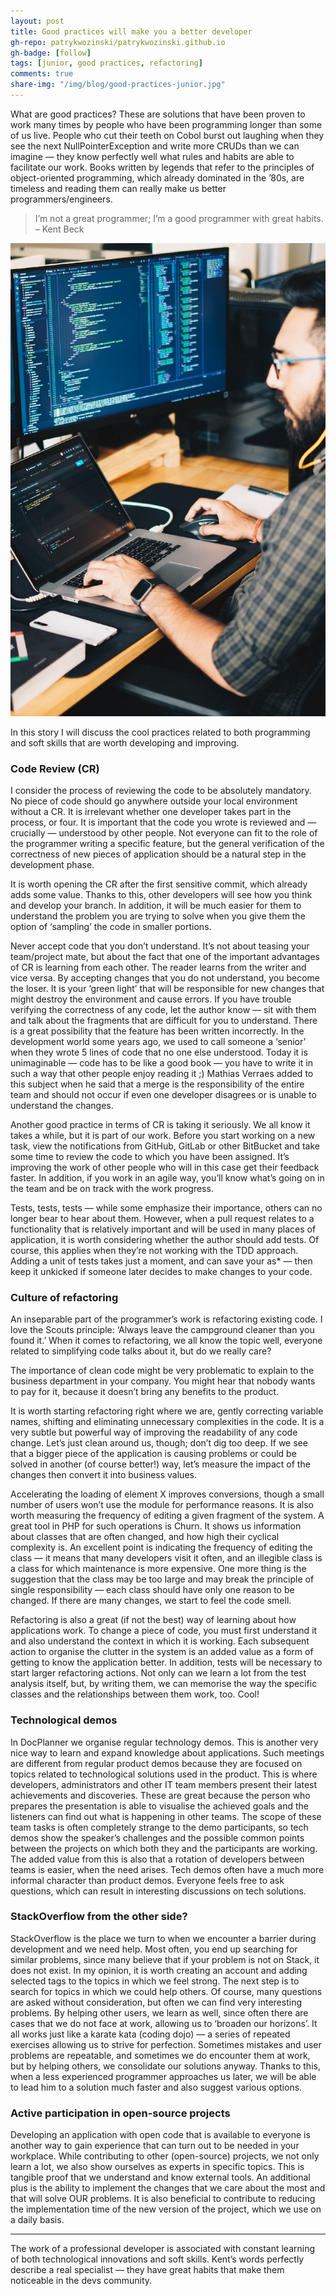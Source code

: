 ```yaml
---
layout: post
title: Good practices will make you a better developer
gh-repo: patrykwozinski/patrykwozinski.github.io
gh-badge: [follow]
tags: [junior, good practices, refactoring]
comments: true
share-img: "/img/blog/good-practices-junior.jpg"
---
```


What are good practices? These are solutions that have been proven to work many times by people who have been programming longer than some of us live. People who cut their teeth on Cobol burst out laughing when they see the next NullPointerException and write more CRUDs than we can imagine — they know perfectly well what rules and habits are able to facilitate our work. Books written by legends that refer to the principles of object-oriented programming, which already dominated in the ’80s, are timeless and reading them can really make us better programmers/engineers.

> I’m not a great programmer; I’m a good programmer with great habits. – Kent Beck

<p align="center">
    <img src="/img/blog/good-practices-junior.jpg" alt="The programmer"/>
</p>

In this story I will discuss the cool practices related to both programming and soft skills that are worth developing and improving.

### Code Review (CR)
I consider the process of reviewing the code to be absolutely mandatory. No piece of code should go anywhere outside your local environment without a CR. It is irrelevant whether one developer takes part in the process, or four. It is important that the code you wrote is reviewed and — crucially — understood by other people. Not everyone can fit to the role of the programmer writing a specific feature, but the general verification of the correctness of new pieces of application should be a natural step in the development phase.

It is worth opening the CR after the first sensitive commit, which already adds some value. Thanks to this, other developers will see how you think and develop your branch. In addition, it will be much easier for them to understand the problem you are trying to solve when you give them the option of ‘sampling’ the code in smaller portions.

Never accept code that you don’t understand. It’s not about teasing your team/project mate, but about the fact that one of the important advantages of CR is learning from each other. The reader learns from the writer and vice versa. By accepting changes that you do not understand, you become the loser. It is your ‘green light’ that will be responsible for new changes that might destroy the environment and cause errors. If you have trouble verifying the correctness of any code, let the author know — sit with them and talk about the fragments that are difficult for you to understand. There is a great possibility that the feature has been written incorrectly. In the development world some years ago, we used to call someone a ‘senior’ when they wrote 5 lines of code that no one else understood. Today it is unimaginable — code has to be like a good book — you have to write it in such a way that other people enjoy reading it ;) Mathias Verraes added to this subject when he said that a merge is the responsibility of the entire team and should not occur if even one developer disagrees or is unable to understand the changes.

Another good practice in terms of CR is taking it seriously. We all know it takes a while, but it is part of our work. Before you start working on a new task, view the notifications from GitHub, GitLab or other BitBucket and take some time to review the code to which you have been assigned. It’s improving the work of other people who will in this case get their feedback faster. In addition, if you work in an agile way, you’ll know what’s going on in the team and be on track with the work progress.

Tests, tests, tests — while some emphasize their importance, others can no longer bear to hear about them. However, when a pull request relates to a functionality that is relatively important and will be used in many places of application, it is worth considering whether the author should add tests. Of course, this applies when they’re not working with the TDD approach. Adding a unit of tests takes just a moment, and can save your as* — then keep it unkicked if someone later decides to make changes to your code.

### Culture of refactoring
An inseparable part of the programmer’s work is refactoring existing code. I love the Scouts principle: ‘Always leave the campground cleaner than you found it.’ When it comes to refactoring, we all know the topic well, everyone related to simplifying code talks about it, but do we really care?

The importance of clean code might be very problematic to explain to the business department in your company. You might hear that nobody wants to pay for it, because it doesn’t bring any benefits to the product.

It is worth starting refactoring right where we are, gently correcting variable names, shifting and eliminating unnecessary complexities in the code. It is a very subtle but powerful way of improving the readability of any code change. Let’s just clean around us, though; don’t dig too deep. If we see that a bigger piece of the application is causing problems or could be solved in another (of course better!) way, let’s measure the impact of the changes then convert it into business values.

Accelerating the loading of element X improves conversions, though a small number of users won’t use the module for performance reasons. It is also worth measuring the frequency of editing a given fragment of the system. A great tool in PHP for such operations is Churn. It shows us information about classes that are often changed, and how high their cyclical complexity is. An excellent point is indicating the frequency of editing the class — it means that many developers visit it often, and an illegible class is a class for which maintenance is more expensive. One more thing is the suggestion that the class may be too large and may break the principle of single responsibility — each class should have only one reason to be changed. If there are many changes, we start to feel the code smell.

Refactoring is also a great (if not the best) way of learning about how applications work. To change a piece of code, you must first understand it and also understand the context in which it is working. Each subsequent action to organise the clutter in the system is an added value as a form of getting to know the application better. In addition, tests will be necessary to start larger refactoring actions. Not only can we learn a lot from the test analysis itself, but, by writing them, we can memorise the way the specific classes and the relationships between them work, too. Cool!

### Technological demos
In DocPlanner we organise regular technology demos. This is another very nice way to learn and expand knowledge about applications. Such meetings are different from regular product demos because they are focused on topics related to technological solutions used in the product. This is where developers, administrators and other IT team members present their latest achievements and discoveries. These are great because the person who prepares the presentation is able to visualise the achieved goals and the listeners can find out what is happening in other teams. The scope of these team tasks is often completely strange to the demo participants, so tech demos show the speaker’s challenges and the possible common points between the projects on which both they and the participants are working. The added value from this is also that a rotation of developers between teams is easier, when the need arises. Tech demos often have a much more informal character than product demos. Everyone feels free to ask questions, which can result in interesting discussions on tech solutions.

### StackOverflow from the other side?
StackOverflow is the place we turn to when we encounter a barrier during development and we need help. Most often, you end up searching for similar problems, since many believe that if your problem is not on Stack, it does not exist. In my opinion, it is worth creating an account and adding selected tags to the topics in which we feel strong. The next step is to search for topics in which we could help others. Of course, many questions are asked without consideration, but often we can find very interesting problems. By helping other users, we learn as well, since often there are cases that we do not face at work, allowing us to ‘broaden our horizons’. It all works just like a karate kata (coding dojo) — a series of repeated exercises allowing us to strive for perfection. Sometimes mistakes and user problems are repeatable, and sometimes we do encounter them at work, but by helping others, we consolidate our solutions anyway. Thanks to this, when a less experienced programmer approaches us later, we will be able to lead him to a solution much faster and also suggest various options.

### Active participation in open-source projects
Developing an application with open code that is available to everyone is another way to gain experience that can turn out to be needed in your workplace. While contributing to other (open-source) projects, we not only learn a lot, we also show ourselves as experts in specific topics. This is tangible proof that we understand and know external tools. An additional plus is the ability to implement the changes that we care about the most and that will solve OUR problems. It is also beneficial to contribute to reducing the implementation time of the new version of the project, which we use on a daily basis.

<hr>

The work of a professional developer is associated with constant learning of both technological innovations and soft skills. Kent’s words perfectly describe a real specialist — they have great habits that make them noticeable in the devs community.
